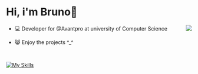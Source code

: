 # Hi, i'm Bruno👋

<img align="right" src="https://github-readme-stats.vercel.app/api/top-langs/?username=brunopstephan&layout=compact&theme=dark&hide=blade">

- 💻 Developer for @Avantpro at university of Computer Science

- 😸 Enjoy the projects ^_^

<br>

[![My Skills](https://skillicons.dev/icons?i=js,ts,nodejs,php,html,css)](https://skillicons.dev)







